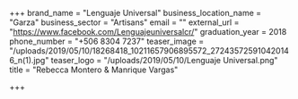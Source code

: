 +++
brand_name = "Lenguaje Universal"
business_location_name = "Garza"
business_sector = "Artisans"
email = ""
external_url = "https://www.facebook.com/Lenguajeuniversalcr/"
graduation_year = 2018
phone_number = "+506 8304 7237"
teaser_image = "/uploads/2019/05/10/18268418_10211657906895572_272435725910420146_n(1).jpg"
teaser_logo = "/uploads/2019/05/10/Lenguaje Universal.png"
title = "Rebecca Montero & Manrique Vargas"

+++
